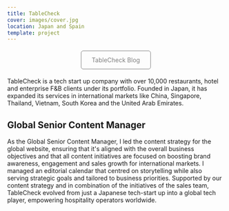 ```yaml
---
title: TableCheck
cover: images/cover.jpg
location: Japan and Spain
template: project
---
```


<style>
.btn {
    color: #808080 !important;
    text-decoration: none !important;
    border: 1px solid #808080;
    padding: 12px 24px;
    border-radius: 5px;
    display: inline-block;
    margin: 5px;
}
.btn:hover {
    background-color: #DDD;
}
</style>
<p style="text-align: center">
  <a class="btn" href="https://tablecheck.com/en/blog" target="_blank">TableCheck Blog</a>
</p>

TableCheck is a tech start up company with over 10,000 restaurants, hotel and enterprise F&B clients under its portfolio. Founded in Japan, it has expanded its services in international markets like China, Singapore, Thailand, Vietnam, South Korea and the United Arab Emirates. 

## Global Senior Content Manager

As the Global Senior Content Manager, I led the content strategy for the global website, ensuring that it's aligned with the overall business objectives and that all content initiatives are focused on boosting brand awareness, engagement and sales growth for international markets. I managed an editorial calendar that centred on storytelling while also serving strategic goals and tailored to business priorities. Supported by our content strategy and in combination of the initiatives of the sales team, TableCheck evolved from just a Japanese tech-start up into a global tech player, empowering hospitality operators worldwide.  